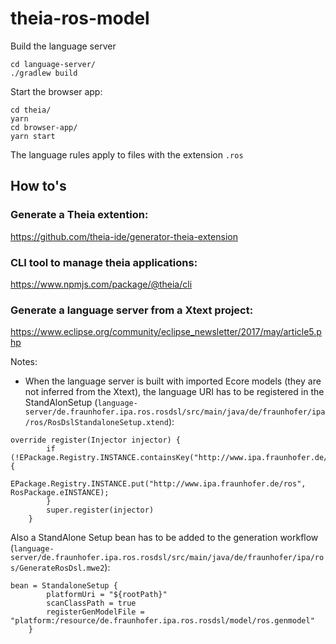 # theia-ros-model
Build the language server 

```
cd language-server/
./gradlew build
```

Start the browser app:

```
cd theia/
yarn
cd browser-app/
yarn start
```

The language rules apply to files with the extension `.ros`

## How to's

### Generate a Theia extention:
https://github.com/theia-ide/generator-theia-extension

### CLI tool to manage theia applications:
https://www.npmjs.com/package/@theia/cli

### Generate a language server from a Xtext project:
https://www.eclipse.org/community/eclipse_newsletter/2017/may/article5.php

Notes:

- When the language server is built with imported Ecore models (they are not inferred from the Xtext), the language URI has to be registered in the StandAlonSetup (`language-server/de.fraunhofer.ipa.ros.rosdsl/src/main/java/de/fraunhofer/ipa/ros/RosDslStandaloneSetup.xtend`):

```
override register(Injector injector) {
		if (!EPackage.Registry.INSTANCE.containsKey("http://www.ipa.fraunhofer.de/ros")) {
			EPackage.Registry.INSTANCE.put("http://www.ipa.fraunhofer.de/ros", RosPackage.eINSTANCE);
		}		
		super.register(injector)
	}
```

Also a StandAlone Setup bean has to be added to the generation workflow (`language-server/de.fraunhofer.ipa.ros.rosdsl/src/main/java/de/fraunhofer/ipa/ros/GenerateRosDsl.mwe2`):

```
bean = StandaloneSetup {
        platformUri = "${rootPath}"
        scanClassPath = true
        registerGenModelFile = "platform:/resource/de.fraunhofer.ipa.ros.rosdsl/model/ros.genmodel"
    }
```








